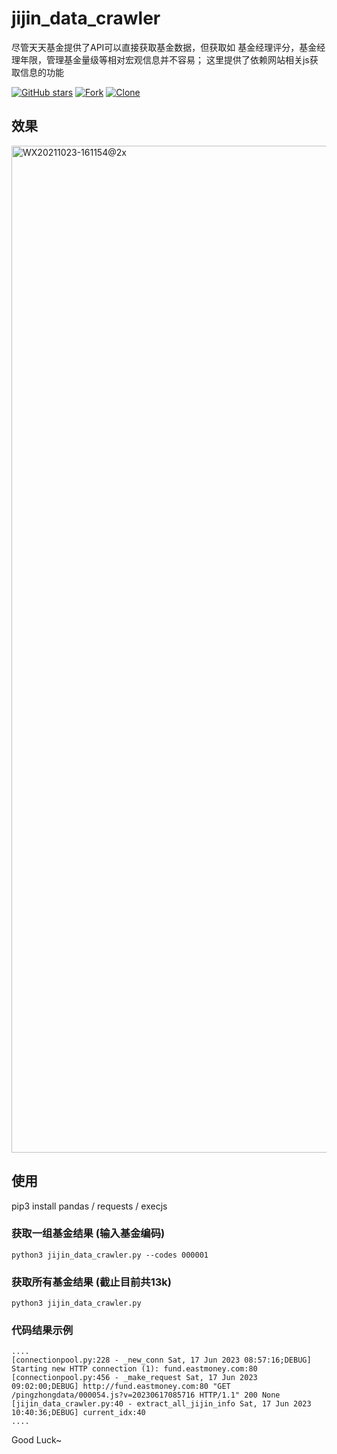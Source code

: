 # jijin_data_crawler

尽管天天基金提供了API可以直接获取基金数据，但获取如 基金经理评分，基金经理年限，管理基金量级等相对宏观信息并不容易； 这里提供了依赖网站相关js获取信息的功能

[![GitHub stars](https://img.shields.io/github/stars/linpingta/jijin-data-crawler.svg?style=social&label=Star)](https://github.com/linpingta/jijin-data-crawler/stargazers)
[![Fork](https://img.shields.io/badge/-Fork-green?logo=github&style=for-the-badge)](https://github.com/linpingta/jijin-data-crawler/fork)
[![Clone](https://img.shields.io/badge/Clone-HTTPS-blue.svg)](https://github.com/linpingta/jijin-data-crawler.git)

## 效果

<img width="1611" alt="WX20211023-161154@2x" src="https://user-images.githubusercontent.com/2771082/138548485-80bc40d9-722d-4d77-a5c0-dd52381777c2.png">



## 使用

pip3 install pandas / requests / execjs

### 获取一组基金结果 (输入基金编码)

    python3 jijin_data_crawler.py --codes 000001

### 获取所有基金结果 (截止目前共13k)

    python3 jijin_data_crawler.py

### 代码结果示例

    ....
    [connectionpool.py:228 - _new_conn Sat, 17 Jun 2023 08:57:16;DEBUG] Starting new HTTP connection (1): fund.eastmoney.com:80
    [connectionpool.py:456 - _make_request Sat, 17 Jun 2023 09:02:00;DEBUG] http://fund.eastmoney.com:80 "GET /pingzhongdata/000054.js?v=20230617085716 HTTP/1.1" 200 None
    [jijin_data_crawler.py:40 - extract_all_jijin_info Sat, 17 Jun 2023 10:40:36;DEBUG] current_idx:40
    ....

Good Luck~
